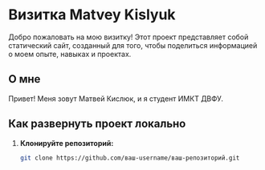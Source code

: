 # Визитка Matvey Kislyuk

Добро пожаловать на мою визитку! Этот проект представляет собой статический сайт, созданный для того, чтобы поделиться информацией о моем опыте, навыках и проектах.

## О мне

Привет! Меня зовут Матвей Кислюк, и я студент ИМКТ ДВФУ.

## Как развернуть проект локально

1. **Клонируйте репозиторий:**
   ```bash
   git clone https://github.com/ваш-username/ваш-репозиторий.git
